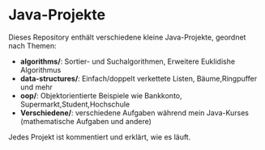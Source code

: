 # Java-Projekte

Dieses Repository enthält verschiedene kleine Java-Projekte, geordnet nach Themen:

- **algorithms/**: Sortier- und Suchalgorithmen, Erweitere Euklidishe Algorithmus
- **data-structures/**: Einfach/doppelt verkettete Listen, Bäume,Ringpuffer und mehr
- **oop/**: Objektorientierte Beispiele wie Bankkonto, Supermarkt,Student,Hochschule
- **Verschiedene/**: verschiedene Aufgaben während mein Java-Kurses (mathematische Aufgaben und andere)

Jedes Projekt ist kommentiert und erklärt, wie es läuft.
